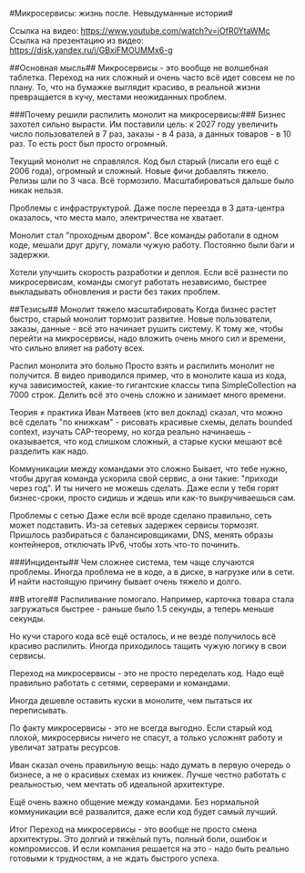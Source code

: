 
#Микросервисы: жизнь после. Невыдуманные истории#

Ссылка на видео: https://www.youtube.com/watch?v=iOfR0YtaWMc
Ссылка на презентацию из видео: https://disk.yandex.ru/i/GBxiFMOUMMx6-g

##Основная мысль##
Микросервисы - это вообще не волшебная таблетка. Переход на них сложный и очень часто всё идет совсем не по плану. То, что на бумажке выглядит красиво, в реальной жизни превращается в кучу, местами неожиданных проблем.

###Почему решили распилить монолит на микросервисы:###
Бизнес захотел сильно вырасти.
Им поставили цель: к 2027 году увеличить число пользователей в 7 раз, заказы - в 4 раза, а данных товаров - в 10 раз. То есть рост был просто огромный.

Текущий монолит не справлялся.
Код был старый (писали его ещё с 2006 года), огромный и сложный. Новые фичи добавлять тяжело. Релизы шли по 3 часа. Всё тормозило. Масштабироваться дальше было никак нельзя.

Проблемы с инфраструктурой.
Даже после переезда в 3 дата-центра оказалось, что места мало, электричества не хватает.

Монолит стал "проходным двором".
Все команды работали в одном коде, мешали друг другу, ломали чужую работу. Постоянно были баги и задержки.

Хотели улучшить скорость разработки и деплоя.
Если всё разнести по микросервисам, команды смогут работать независимо, быстрее выкладывать обновления и расти без таких проблем.

##Тезисы##
Монолит тяжело масштабировать
Когда бизнес растет быстро, старый монолит тормозит развитие. Новые пользователи, заказы, данные - всё это начинает рушить систему. К тому же, чтобы перейти на микросервисы, надо вложить очень много сил и времени, что сильно влияет на работу всех.

Распил монолита это больно
Просто взять и распилить монолит не получится. В видео приводился пример, что в монолите каша из кода, куча зависимостей, какие-то гигантские классы типа SimpleCollection на 7000 строк. Делить всё это очень сложно и занимает много времени.

Теория ≠ практика
Иван Матвеев (кто вел доклад) сказал, что можно всё сделать "по книжкам" - рисовать красивые схемы, делать bounded context, изучать CAP-теорему, но когда реально начинаешь - оказывается, что код слишком сложный, а старые куски мешают всё разделить как надо.

Коммуникации между командами это сложно
Бывает, что тебе нужно, чтобы другая команда ускорила свой сервис, а они такие: "приходи через год". И ты ничего не можешь сделать. Даже если у тебя горят бизнес-сроки, просто сидишь и ждешь или как-то выкручиваешься сам.

Проблемы с сетью
Даже если всё вроде сделано правильно, сеть может подставить. Из-за сетевых задержек сервисы тормозят. Пришлось разбираться с балансировщиками, DNS, менять образы контейнеров, отключать IPv6, чтобы хоть что-то починить.

###Инциденты##
Чем сложнее система, тем чаще случаются проблемы. Иногда проблема не в коде, а в диске, в нагрузке или в сети. И найти настоящую причину бывает очень тяжело и долго.

##В итоге##
Распиливание помогало. Например, карточка товара стала загружаться быстрее - раньше было 1.5 секунды, а теперь меньше секунды.

Но кучи старого кода всё ещё осталось, и не везде получилось всё красиво распилить. Иногда приходилось тащить чужую логику в свои сервисы.

Переход на микросервисы - это не просто переделать код. Надо ещё правильно работать с сетями, серверами и командами.

Иногда дешевле оставить куски в монолите, чем пытаться их переписывать.

По факту микросервисы - это не всегда выгодно. Если старый код плохой, микросервисы ничего не спасут, а только усложнят работу и увеличат затраты ресурсов.

Иван сказал очень правильную вещь: надо думать в первую очередь о бизнесе, а не о красивых схемах из книжек. Лучше честно работать с реальностью, чем мечтать об идеальной архитектуре.

Ещё очень важно общение между командами. Без нормальной коммуникации всё развалится, даже если код будет самый лучший.

Итог
Переход на микросервисы - это вообще не просто смена архитектуры. Это долгий и тяжёлый путь, полный боли, ошибок и компромиссов. И если компания решается на это - надо быть реально готовыми к трудностям, а не ждать быстрого успеха.
